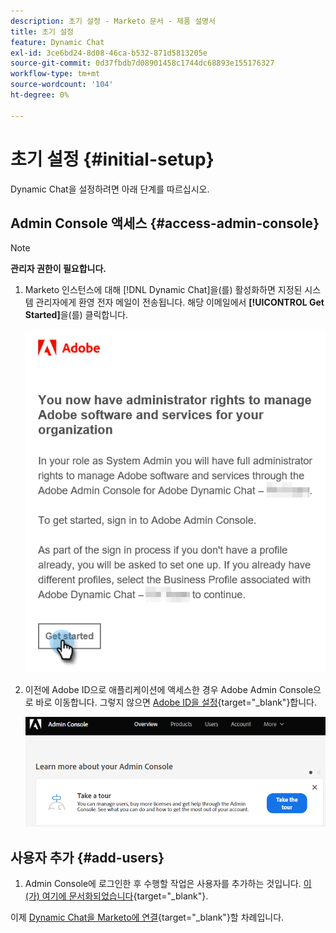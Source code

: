 ```yaml
---
description: 초기 설정 - Marketo 문서 - 제품 설명서
title: 초기 설정
feature: Dynamic Chat
exl-id: 3ce6bd24-8d08-46ca-b532-871d5813205e
source-git-commit: 0d37fbdb7d08901458c1744dc68893e155176327
workflow-type: tm+mt
source-wordcount: '104'
ht-degree: 0%

---
```


# 초기 설정 {#initial-setup}

Dynamic Chat을 설정하려면 아래 단계를 따르십시오.

## Admin Console 액세스 {#access-admin-console}

>[!NOTE]
>
>**관리자 권한이 필요합니다.**

1. Marketo 인스턴스에 대해 [!DNL Dynamic Chat]을(를) 활성화하면 지정된 시스템 관리자에게 환영 전자 메일이 전송됩니다. 해당 이메일에서 **[!UICONTROL Get Started]**&#x200B;을(를) 클릭합니다.

   ![](assets/initial-setup-1.png)

1. 이전에 Adobe ID으로 애플리케이션에 액세스한 경우 Adobe Admin Console으로 바로 이동합니다. 그렇지 않으면 [Adobe ID을 설정](https://helpx.adobe.com/manage-account/using/create-update-adobe-id.html){target="_blank"}합니다.

   ![](assets/initial-setup-2.png)

## 사용자 추가 {#add-users}

1. Admin Console에 로그인한 후 수행할 작업은 사용자를 추가하는 것입니다. [이(가) 여기에 문서화되었습니다](/help/marketo/product-docs/demand-generation/dynamic-chat/setup-and-configuration/add-or-remove-chat-users.md#add-a-chat-user){target="_blank"}.

이제 [Dynamic Chat을 Marketo에 연결](/help/marketo/product-docs/demand-generation/dynamic-chat/integrations/adobe-marketo-engage.md){target="_blank"}할 차례입니다.
